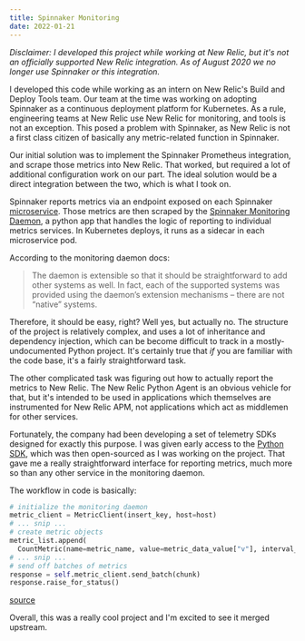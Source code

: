```yaml
---
title: Spinnaker Monitoring
date: 2022-01-21
---
```


_Disclaimer: I developed this project while working at New Relic, but it's not an officially supported New Relic integration. As of August 2020 we no longer use Spinnaker or this integration._

I developed this code while working as an intern on New Relic's Build and Deploy Tools team. Our team at the time was working on adopting Spinnaker as a continuous deployment platform for Kubernetes. As a rule, engineering teams at New Relic use New Relic for monitoring, and tools is not an exception. This posed a problem with Spinnaker, as New Relic is not a first class citizen of basically any metric-related function in Spinnaker.

Our initial solution was to implement the Spinnaker Prometheus integration, and scrape those metrics into New Relic. That worked, but required a lot of additional configuration work on our part. The ideal solution would be a direct integration between the two, which is what I took on.

Spinnaker reports metrics via an endpoint exposed on each Spinnaker [microservice](https://www.spinnaker.io/reference/architecture/). Those metrics are then scraped by the [Spinnaker Monitoring Daemon](https://github.com/spinnaker/spinnaker-monitoring), a python app that handles the logic of reporting to individual metrics services. In Kubernetes deploys, it runs as a sidecar in each microservice pod.

According to the monitoring daemon docs:

> The daemon is extensible so that it should be straightforward to add other systems as well. In fact, each of the supported systems was provided using the daemon’s extension mechanisms – there are not “native” systems.

Therefore, it should be easy, right? Well yes, but actually no. The structure of the project is relatively complex, and uses a lot of inheritance and dependency injection, which can be become difficult to track in a mostly-undocumented Python project. It's certainly true that *if* you are familiar with the code base, it's a fairly straightforward task.

The other complicated task was figuring out how to actually report the metrics to New Relic. The New Relic Python Agent is an obvious vehicle for that, but it's intended to be used in applications which themselves are instrumented for New Relic APM, not applications which act as middlemen for other services.

Fortunately, the company had been developing a set of telemetry SDKs designed for exactly this purpose. I was given early access to the [Python SDK](https://github.com/newrelic/newrelic-telemetry-sdk-python), which was then open-sourced as I was working on the project. That gave me a really straightforward interface for reporting metrics, much more so than any other service in the monitoring daemon.

The workflow in code is basically:

```python
# initialize the monitoring daemon
metric_client = MetricClient(insert_key, host=host) 
# ... snip ... 
# create metric objects
metric_list.append(
  CountMetric(name=metric_name, value=metric_data_value["v"], interval_ms=interval, tags=tags))
# ... snip ...
# send off batches of metrics
response = self.metric_client.send_batch(chunk)
response.raise_for_status()
```
[source](https://github.com/spinnaker/spinnaker-monitoring/blob/372dce8d0a11f5d8631090e14e341fca48378c16/spinnaker-monitoring-daemon/spinnaker-monitoring/newrelic_service.py)

Overall, this was a really cool project and I'm excited to see it merged upstream.

